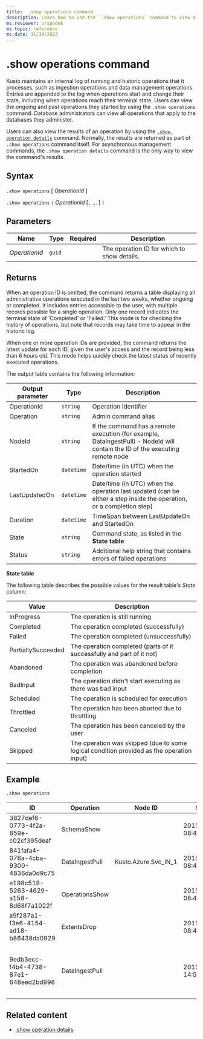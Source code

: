 ```yaml
---
title:  .show operations command
description: Learn how to use the `.show operations` command to view a log of the administrative operations that are currently running or completed.
ms.reviewer: orspodek
ms.topic: reference
ms.date: 11/30/2023
---
```


# .show operations command

Kusto maintains an internal log of running and historic operations that it processes, such as ingestion operations and data management operations.
Entries are appended to the log when operations start and change their state, including when operations reach their terminal state.
Users can view the ongoing and past operations they started by using the `.show operations` command.
Database administrators can view all operations that apply to the databases they administer.

Users can also view the results of an operation by using the [`.show operation details`](show-operation-details.md)
command. Normally, the results are returned as part of `.show operations` command itself. For asynchronous
management commands, the `.show operation details` command is the only way to view the command's results.

## Syntax

`.show operations` [ *OperationId* ]

`.show operations` `(` *OperationId* [`,` ... ] `)`

## Parameters

|Name|Type|Required|Description|
|--|--|--|--|
| *OperationId* | `guid` | | The operation ID for which to show details.|

## Returns

When an operation ID is omitted, the command returns a table displaying all administrative operations executed in the last two weeks, whether ongoing or completed. It includes entries accessible to the user, with multiple records possible for a single operation. Only one record indicates the terminal state of 'Completed' or 'Failed.' This mode is for checking the history of operations, but note that records may take time to appear in the historic log.

When one or more operation IDs are provided, the command returns the latest update for each ID, given the user's access and the record being less than 6 hours old. This mode helps quickly check the latest status of recently executed operations.

The output table contains the following information:

|Output parameter |Type |Description|
|---|---|---|
|OperationId | `string` |Operation Identifier|
|Operation | `string` |Admin command alias|
|NodeId | `string` |If the command has a remote execution (for example, DataIngestPull) - NodeId will contain the ID of the executing remote node|
|StartedOn | `datetime` |Date/time (in UTC) when the operation started|
|LastUpdatedOn | `datetime` |Date/time (in UTC) when the operation last updated (can be either a step inside the operation, or a completion step)|
|Duration | `datetime` |TimeSpan between LastUpdateOn and StartedOn|
|State | `string` |Command state, as listed in the **State table**|
|Status | `string` |Additional help string that contains errors of failed operations|

**State table**

The following table describes the possible values for the result table's *State* column:

|Value             |Description|
|------------------|-----------|
|InProgress        |The operation is still running|
|Completed         |The operation completed (successfully)|
|Failed            |The operation completed (unsuccessfully)|
|PartiallySucceeded|The operation completed (parts of it successfully and part of it not)|
|Abandoned         |The operation was abandoned before completion|
|BadInput          |The operation didn't start executing as there was bad input|
|Scheduled         |The operation is scheduled for execution|
|Throttled         |The operation has been aborted due to throttling|
|Canceled         |The operation has been canceled by the user|
|Skipped           |The operation was skipped (due to some logical condition provided as the operation input)|

## Example

```kusto
.show operations
```

|ID |Operation |Node ID |Started On |Last Updated On |Duration |State |Status |
|--|--|--|--|--|--|--|--|
|3827def6-0773-4f2a-859e-c02cf395deaf |SchemaShow | |2015-01-06 08:47:01.0000000 |2015-01-06 08:47:01.0000000 |0001-01-01 00:00:00.0000000 |Completed |
|841fafa4-076a-4cba-9300-4836da0d9c75 |DataIngestPull |Kusto.Azure.Svc_IN_1 |2015-01-06 08:47:02.0000000 |2015-01-06 08:48:19.0000000 |0001-01-01 00:01:17.0000000 |Completed |
|e198c519-5263-4629-a158-8d68f7a1022f |OperationsShow | |2015-01-06 08:47:18.0000000 |2015-01-06 08:47:18.0000000 |0001-01-01 00:00:00.0000000 |Completed |
|a9f287a1-f3e6-4154-ad18-b86438da0929 |ExtentsDrop | |2015-01-11 08:41:01.0000000 |0001-01-01 00:00:00.0000000 |0001-01-01 00:00:00.0000000 |InProgress |
|9edb3ecc-f4b4-4738-87e1-648eed2bd998 |DataIngestPull | |2015-01-10 14:57:41.0000000 |2015-01-10 14:57:41.0000000 |0001-01-01 00:00:00.0000000 |Failed |Collection was modified. Enumeration operation may not execute. |

## Related content

* [.show operation details](show-operation-details.md)
